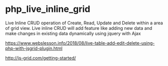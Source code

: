 # php_live_inline_grid
Live Inline CRUD operation of Create, Read, Update and Delete within a area of grid view. Live inline CRUD will add feature like adding new data and make changes in existing data dynamically using jquery with Ajax

https://www.webslesson.info/2018/08/live-table-add-edit-delete-using-php-with-jsgrid-plugin.html

http://js-grid.com/getting-started/
